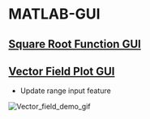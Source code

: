 # MATLAB-GUI

## [Square Root Function GUI](./square_root_function/)

## [Vector Field Plot GUI](./vector_field_plot/)
- Update range input feature

![Vector_field_demo_gif](https://github.com/Ai4Math/MATLAB-GUI/assets/114793725/1a664f2f-7337-4585-86d0-f0de98aaad34)
